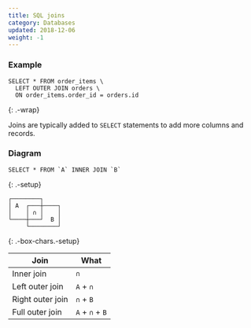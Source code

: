 ```yaml
---
title: SQL joins
category: Databases
updated: 2018-12-06
weight: -1
---
```


### Example

```
SELECT * FROM order_items \
  LEFT OUTER JOIN orders \
  ON order_items.order_id = orders.id
```
{: .-wrap}

Joins are typically added to `SELECT` statements to add more columns and records.

### Diagram

```
SELECT * FROM `A` INNER JOIN `B`
```
{: .-setup}

```
┌────────┐
│ A  ┌───┼────┐
│    │ ∩ │    │
└────┼───┘  B │
     └────────┘
```
{: .-box-chars.-setup}

| Join             | What            |
| ----             | ----            |
| Inner join       | `∩`             |
| Left outer join  | `A` + `∩`       |
| Right outer join | `∩` + `B`       |
| Full outer join  | `A` + `∩` + `B` |
